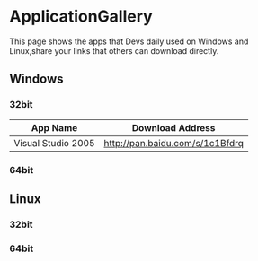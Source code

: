 # ApplicationGallery
This page shows the apps that Devs daily used on Windows and Linux,share your links that others can download  directly.
## Windows
### 32bit
App Name | Download Address
---|---
Visual Studio 2005 | http://pan.baidu.com/s/1c1Bfdrq
### 64bit

## Linux
### 32bit

### 64bit
